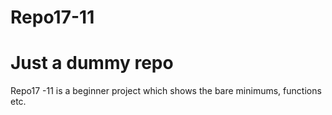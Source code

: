 # Repo17-11
Just a dummy repo
===========================
Repo17 -11 is a beginner project which shows the bare minimums, functions etc.
